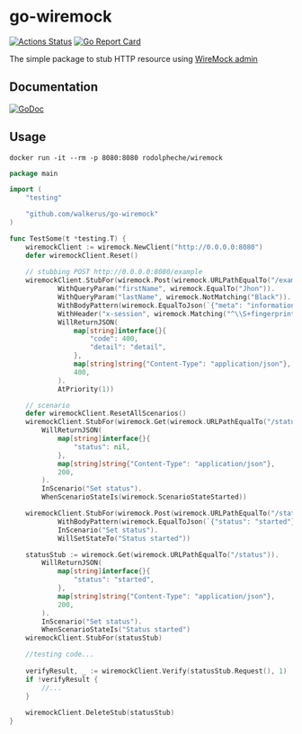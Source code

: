 # go-wiremock
[![Actions Status](https://github.com/walkerus/go-wiremock/workflows/build/badge.svg)](https://github.com/walkerus/go-wiremock/actions?query=workflow%3Abuild)
[![Go Report Card](https://goreportcard.com/badge/github.com/walkerus/go-wiremock)](https://goreportcard.com/report/github.com/walkerus/go-wiremock)

The simple package to stub HTTP resource using [WireMock admin](http://wiremock.org/docs/api/)

## Documentation
[![GoDoc](https://godoc.org/github.com/walkerus/go-wiremock?status.svg)](http://godoc.org/github.com/walkerus/go-wiremock)

## Usage
```
docker run -it --rm -p 8080:8080 rodolpheche/wiremock
```
```go
package main

import (
    "testing"

    "github.com/walkerus/go-wiremock"
)

func TestSome(t *testing.T) {
    wiremockClient := wiremock.NewClient("http://0.0.0.0:8080")
    defer wiremockClient.Reset()
    
    // stubbing POST http://0.0.0.0:8080/example
    wiremockClient.StubFor(wiremock.Post(wiremock.URLPathEqualTo("/example")).
            WithQueryParam("firstName", wiremock.EqualTo("Jhon")).
            WithQueryParam("lastName", wiremock.NotMatching("Black")).
            WithBodyPattern(wiremock.EqualToJson(`{"meta": "information"}`)).
            WithHeader("x-session", wiremock.Matching("^\\S+fingerprint\\S+$")).
            WillReturnJSON(
                map[string]interface{}{
					"code": 400,
                    "detail": "detail",
                },
                map[string]string{"Content-Type": "application/json"},
                400,
            ).
            AtPriority(1))

    // scenario
    defer wiremockClient.ResetAllScenarios()
    wiremockClient.StubFor(wiremock.Get(wiremock.URLPathEqualTo("/status")).
		WillReturnJSON(
			map[string]interface{}{
                "status": nil,
            },
			map[string]string{"Content-Type": "application/json"},
			200,
		).
		InScenario("Set status").
        WhenScenarioStateIs(wiremock.ScenarioStateStarted))

    wiremockClient.StubFor(wiremock.Post(wiremock.URLPathEqualTo("/state")).
            WithBodyPattern(wiremock.EqualToJson(`{"status": "started"}`)).
            InScenario("Set status").
            WillSetStateTo("Status started"))

    statusStub := wiremock.Get(wiremock.URLPathEqualTo("/status")).
		WillReturnJSON(
            map[string]interface{}{
                "status": "started",
            },
			map[string]string{"Content-Type": "application/json"},
			200,
		).
		InScenario("Set status").
		WhenScenarioStateIs("Status started")
    wiremockClient.StubFor(statusStub)

    //testing code...
    
    verifyResult, _ := wiremockClient.Verify(statusStub.Request(), 1)
    if !verifyResult {
		//...
    }
    
    wiremockClient.DeleteStub(statusStub)
}
```